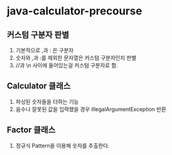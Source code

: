 # java-calculator-precourse

## 커스텀 구분자 판별 
1. 기본적으로 ,과 : 은 구분자
2. 숫자와 ,과 :를 제외한 문자열은 커스텀 구분자인지 판별
3. //과 \n 사이에 들어있는걸 커스텀 구분자로 함.

## Calculator 클래스
1. 파싱된 숫자들을 더하는 기능
2. 음수나 잘못된 값을 입력했을 경우 IllegalArgumentException 반환


## Factor 클래스
1. 정규식 Pattern을 이용해 숫자를 추출한다.
